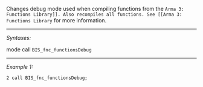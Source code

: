 Changes debug mode used when compiling functions from the `Arma 3: Functions Library]]. Also recompiles all functions. See [[Arma 3: Functions Library` for more information.


---
*Syntaxes:*

mode call `BIS_fnc_functionsDebug`

---
*Example 1:*

```sqf
2 call BIS_fnc_functionsDebug;
```